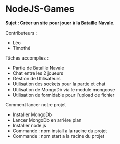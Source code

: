 # NodeJS-Games

**Sujet : Créer un site pour jouer à la Bataille Navale.**

Contributeurs :

- Léo
- Timothé

Tâches accomplies :

- Partie de Bataille Navale
- Chat entre les 2 joueurs
- Gestion de Utilisateurs
- Utilisation des sockets pour la partie et chat
- Utilisation de MongoDb via le module mongoose
- Utilisation de formidable pour l'upload de fichier

Comment lancer notre projet

- Installer MongoDb
- Lancer MongoDb en arrière plan
- Installer node.js
- Commande : npm install a la racine du projet
- Commande : npm start a la racine du projet
